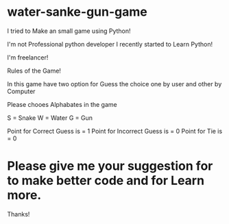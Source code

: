 # water-sanke-gun-game
I tried to Make an small game using Python!

I'm not Professional python developer I recently started to Learn Python!

I'm freelancer!

Rules of the Game!

In this game have two option for Guess the choice one by user and other by Computer 

Please chooes Alphabates in the game 

S =  Snake
W = Water
G = Gun

Point for Correct Guess is = 1
Point for Incorrect Guess is = 0
Point for Tie is = 0


# Please give me your suggestion for to make better code and for Learn more.

Thanks!
